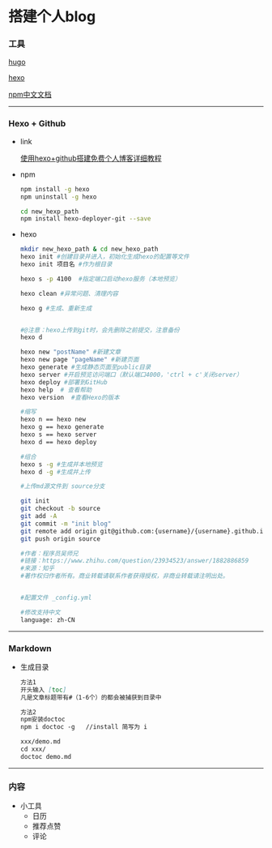 # 搭建个人blog

### 工具

[hugo](https://gohugo.io/)

[hexo](https://hexo.io/zh-cn/docs/)



[npm中文文档](https://www.npmjs.cn/)



---



### Hexo + Github 

* link

  [使用hexo+github搭建免费个人博客详细教程](http://blog.haoji.me/build-blog-website-by-hexo-github.html)

* npm

  ``` sh
  npm install -g hexo
  npm uninstall -g hexo
  
  cd new_hexp_path
  npm install hexo-deployer-git --save
  ```

  

* hexo

  ``` sh
  mkdir new_hexo_path & cd new_hexo_path
  hexo init #创建目录并进入，初始化生成hexo的配置等文件
  hexo init 项目名 #作为根目录
  
  hexo s -p 4100  #指定端口启动hexo服务（本地预览）
  
  hexo clean #异常问题、清理内容
  
  hexo g #生成、重新生成
  
  
  #@注意：hexo上传到git时，会先删除之前提交，注意备份
  hexo d
  ```

  ``` sh
  hexo new "postName" #新建文章
  hexo new page "pageName" #新建页面
  hexo generate #生成静态页面至public目录
  hexo server #开启预览访问端口（默认端口4000，'ctrl + c'关闭server）
  hexo deploy #部署到GitHub
  hexo help  # 查看帮助
  hexo version  #查看Hexo的版本
  
  #缩写
  hexo n == hexo new
  hexo g == hexo generate
  hexo s == hexo server
  hexo d == hexo deploy
  
  #组合
  hexo s -g #生成并本地预览
  hexo d -g #生成并上传
  ```

  ``` sh
  #上传md源文件到 source分支
  
  git init
  git checkout -b source
  git add -A
  git commit -m "init blog"
  git remote add origin git@github.com:{username}/{username}.github.io.git
  git push origin source
  
  #作者：程序员吴师兄
  #链接：https://www.zhihu.com/question/23934523/answer/1882886859
  #来源：知乎
  #著作权归作者所有。商业转载请联系作者获得授权，非商业转载请注明出处。
  
  
  #配置文件 _config.yml
  
  #修改支持中文
  language: zh-CN
  
  
  ```

  



---



### Markdown

* 生成目录

  ``` markdown
  方法1
  开头输入 [toc]
  凡是文章标题带有#（1-6个）的都会被捕获到目录中
  
  方法2
  npm安装doctoc
  npm i doctoc -g   //install 简写为 i
  
  xxx/demo.md
  cd xxx/
  doctoc demo.md
  ```

  





---



### 内容

* 小工具
  * 日历
  * 推荐点赞
  * 评论

